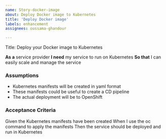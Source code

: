 ```yaml
---
name: Story-docker-image
about: Deploy Docker image to Kubernetes
title: 'Deploy Docker image'
labels: enhancement
assignees: oussama-ghandour

---
```


Title: Deploy your Docker image to Kubernetes

**As a** service provider
**I need** my service to run on Kubernetes
**So that** I can easily scale and manage the service

### Assumptions
* Kubernetes manifests will be created in yaml format
* These manifests could be useful to create a CD pipeline
* The actual deployment will be to OpenShift

### Acceptance Criteria
Given the Kubernetes manifests have been created
When I use the oc command to apply the manifests
Then the service should be deployed and run in Kubernetes
